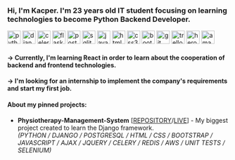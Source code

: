 ### Hi, I'm Kacper. I'm 23 years old IT student focusing on learning technologies to become Python Backend Developer.

<img src='https://cdn.jsdelivr.net/npm/simple-icons@3.0.1/icons/python.svg' alt='python' height='30'> <img src='https://cdn.jsdelivr.net/npm/simple-icons@3.0.1/icons/django.svg' alt='django' height='30'> <img src='https://cdn.jsdelivr.net/npm/simple-icons@3.0.1/icons/celery.svg' alt='celery' height='30'> <img src='https://cdn.jsdelivr.net/npm/simple-icons@3.0.1/icons/flask.svg' alt='flask' height='30'> <img src='https://cdn.jsdelivr.net/npm/simple-icons@3.0.1/icons/postgresql.svg' alt='postgresql' height='30'> <img src='https://cdn.jsdelivr.net/npm/simple-icons@3.0.1/icons/sqlite.svg' alt='sqlite' height='30'> <img src='https://cdn.jsdelivr.net/npm/simple-icons@3.0.1/icons/javascript.svg' alt='javascript' height='30'> <img src='https://cdn.jsdelivr.net/npm/simple-icons@3.0.1/icons/html5.svg' alt='html5' height='30'>  <img src='https://cdn.jsdelivr.net/npm/simple-icons@3.0.1/icons/css3.svg' alt='css3' height='30'> <img src='https://cdn.jsdelivr.net/npm/simple-icons@3.0.1/icons/bootstrap.svg' alt='bootstrap' height='30'>  <img src='https://cdn.jsdelivr.net/npm/simple-icons@3.0.1/icons/git.svg' alt='git' height='30'>   <img src='https://cdn.jsdelivr.net/npm/simple-icons@3.0.1/icons/trello.svg' alt='trello' height='30'>
<img src='https://cdn.jsdelivr.net/npm/simple-icons@3.0.1/icons/heroku.svg' alt='heroku' height='30'>  <img src='https://cdn.jsdelivr.net/npm/simple-icons@3.0.1/icons/amazonaws.svg' alt='amazonaws' height='30'>


#### -> Currently, I'm learning React in order to learn about the cooperation of backend and frontend technologies.
#### -> I'm looking for an internship to implement the company's requirements and start my first job.

#### About my pinned projects:
- **Physiotherapy-Management-System** [[REPOSITORY](https://github.com/szypkiwonsz/Physiotherapy-Management-System)/[LIVE](https://fizjo-system.herokuapp.com/)] - My biggest project created to learn the Django framework. <br>*(PYTHON / DJANGO / POSTGRESQL / HTML / CSS / BOOTSTRAP / JAVASCRIPT / AJAX / JQUERY / CELERY / REDIS / AWS / UNIT TESTS / SELENIUM)*
